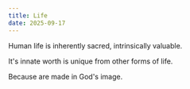 ```yaml
---
title: Life
date: 2025-09-17
---
```

Human life is inherently sacred, intrinsically valuable. 

It's innate worth is unique from other forms of life.

Because are made in God's image.
